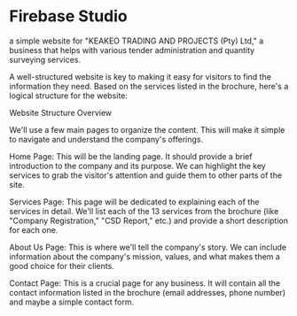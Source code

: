 # Firebase Studio

a simple website for "KEAKEO TRADING AND PROJECTS (Pty) Ltd," a business that helps with various tender administration and quantity surveying services.

A well-structured website is key to making it easy for visitors to find the information they need. Based on the services listed in the brochure, here's a logical structure for the website:

Website Structure Overview

We'll use a few main pages to organize the content. This will make it simple to navigate and understand the company's offerings.

Home Page: This will be the landing page. It should provide a brief introduction to the company and its purpose. We can highlight the key services to grab the visitor's attention and guide them to other parts of the site.

Services Page: This page will be dedicated to explaining each of the services in detail. We'll list each of the 13 services from the brochure (like "Company Registration," "CSD Report," etc.) and provide a short description for each one.

About Us Page: This is where we'll tell the company's story. We can include information about the company's mission, values, and what makes them a good choice for their clients.

Contact Page: This is a crucial page for any business. It will contain all the contact information listed in the brochure (email addresses, phone number) and maybe a simple contact form.